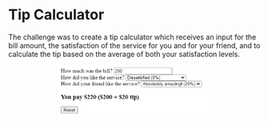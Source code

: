 # Tip Calculator

The challenge was to create a tip calculator which receives an input for the bill amount, the satisfaction of the service for you and for your friend, and to calculate the tip based on the average of both your satisfaction levels.

<p align="center">
  <img width="60%" src="readme.png" alt="App">
</p>
